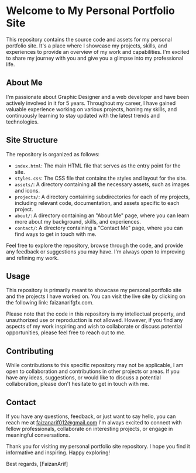 # Welcome to My Personal Portfolio Site

This repository contains the source code and assets for my personal portfolio site. It's a place where I showcase my projects, skills, and experiences to provide an overview of my work and capabilities. I'm excited to share my journey with you and give you a glimpse into my professional life.

## About Me

I'm passionate about Graphic Designer and a web developer and have been actively involved in it for 5 years. Throughout my career, I have gained valuable experience working on various projects, honing my skills, and continuously learning to stay updated with the latest trends and technologies.

## Site Structure

The repository is organized as follows:

- `index.html`: The main HTML file that serves as the entry point for the site.
- `styles.css`: The CSS file that contains the styles and layout for the site.
- `assets/`: A directory containing all the necessary assets, such as images and icons.
- `projects/`: A directory containing subdirectories for each of my projects, including relevant code, documentation, and assets specific to each project.
- `about/`: A directory containing an "About Me" page, where you can learn more about my background, skills, and experiences.
- `contact/`: A directory containing a "Contact Me" page, where you can find ways to get in touch with me.

Feel free to explore the repository, browse through the code, and provide any feedback or suggestions you may have. I'm always open to improving and refining my work.

## Usage

This repository is primarily meant to showcase my personal portfolio site and the projects I have worked on. You can visit the live site by clicking on the following link: faizanarifgfx.com.

Please note that the code in this repository is my intellectual property, and unauthorized use or reproduction is not allowed. However, if you find any aspects of my work inspiring and wish to collaborate or discuss potential opportunities, please feel free to reach out to me.

## Contributing

While contributions to this specific repository may not be applicable, I am open to collaboration and contributions in other projects or areas. If you have any ideas, suggestions, or would like to discuss a potential collaboration, please don't hesitate to get in touch with me.

## Contact

If you have any questions, feedback, or just want to say hello, you can reach me at faizanarif012@gmail.com I'm always excited to connect with fellow professionals, collaborate on interesting projects, or engage in meaningful conversations.

Thank you for visiting my personal portfolio site repository. I hope you find it informative and inspiring. Happy exploring!

Best regards,
[FaizanArif]
